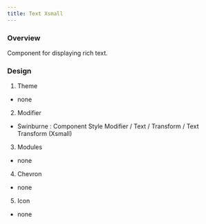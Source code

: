 ```yaml
---
title: Text Xsmall
---
```


### Overview
  Component for displaying rich text.
### Design

1. Theme
 * none
2. Modifier
 * Swinburne : Component Style Modifier / Text / Transform / Text Transform (Xsmall)
3. Modules
 * none
4. Chevron
 * none
5. Icon
 * none

